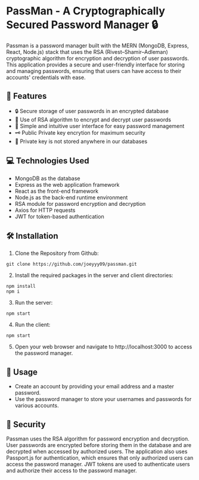 # PassMan - A Cryptographically Secured Password Manager 🔒

Passman is a password manager built with the MERN (MongoDB, Express, React, Node.js) stack that uses the RSA (Rivest–Shamir–Adleman) cryptographic algorithm for encryption and decryption of user passwords. This application provides a secure and user-friendly interface for storing and managing passwords, ensuring that users can have access to their accounts' credentials with ease.

## 🚀 Features
- 🔒 Secure storage of user passwords in an encrypted database
- 🔐 Use of RSA algorithm to encrypt and decrypt user passwords
- 🌟 Simple and intuitive user interface for easy password management
- 🗝️ Public Private key encrytion for maximum security
- 🚫 Private key is not stored anywhere in our databases

## 💻 Technologies Used
- MongoDB as the database
- Express as the web application framework
- React as the front-end framework
- Node.js as the back-end runtime environment
- RSA module for password encryption and decryption
- Axios for HTTP requests
- JWT for token-based authentication

## 🛠️ Installation
1. Clone the Repository from Github:
```
git clone https://github.com/joeyyy09/passman.git
```
2. Install the required packages in the server and client directories:
```
npm install
npm i
```
3. Run the server:
```
npm start
```
4. Run the client:
```
npm start
```
5. Open your web browser and navigate to http://localhost:3000 to access the password manager.

## 🚀 Usage
- Create an account by providing your email address and a master password.
- Use the password manager to store your usernames and passwords for various accounts.

## 🔐 Security
Passman uses the RSA algorithm for password encryption and decryption. User passwords are encrypted before storing them in the database and are decrypted when accessed by authorized users. The application also uses Passport.js for authentication, which ensures that only authorized users can access the password manager. JWT tokens are used to authenticate users and authorize their access to the password manager.
